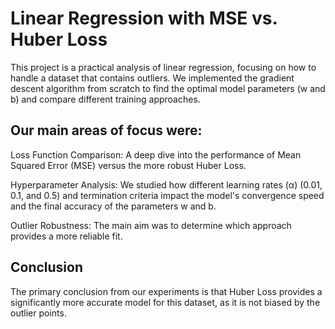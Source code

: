 # Linear Regression with MSE vs. Huber Loss
This project is a practical analysis of linear regression, focusing on how to handle a dataset that contains outliers. We implemented the gradient descent algorithm from scratch to find the optimal model parameters (w and b) and compare different training approaches.

## Our main areas of focus were:

Loss Function Comparison: A deep dive into the performance of Mean Squared Error (MSE) versus the more robust Huber Loss.

Hyperparameter Analysis: We studied how different learning rates (α) (0.01, 0.1, and 0.5) and termination criteria impact the model's convergence speed and the final accuracy of the parameters w and b.

Outlier Robustness: The main aim was to determine which approach provides a more reliable fit.

## Conclusion
The primary conclusion from our experiments is that Huber Loss provides a significantly more accurate model for this dataset, as it is not biased by the outlier points.
